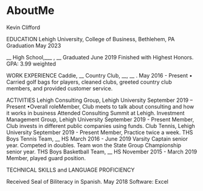 # AboutMe
Kevin Clifford


EDUCATION
Lehigh University, College of Business, Bethlehem, PA					Graduation May 2023

__ High School,___ , __					 	 		                          Graduated June 2019
Finished with Highest Honors. 						    		              GPA: 3.99 weighted

WORK EXPERIENCE
Caddie, __ Country Club, __, __ . 			     			     May 2016 - Present
•	Carried golf bags for players, cleaned clubs, greeted country club members, and provided customer service.

ACTIVITIES 
Lehigh Consulting Group, Lehigh University				    		     September 2019 – Present
•Overall roleMember, Club meets to talk about consulting and how it works in business 
Attended Consulting Summit at Lehigh. 
Investment Management Group, Lehigh University			     	      September 2019 - Present
Member, Club invests in different public companies using funds. 
Club Tennis, Lehigh University					     	      September 2019 - Present
Member, Practice twice a week.
THS Boys Tennis Team, __ HS						         March 2016 - June 2019
Varsity Captain senior year. Competed in doubles. 
Team won the State Group Championship senior year.
THS Boys Basketball Team, __ HS			            	            November 2015 - March 2019
Member, played guard position.

TECHNICAL SKILLS and LANGUAGE PROFICIENCY
	
Received Seal of Biliteracy in Spanish.					        		        May 2018
	Software: Excel
